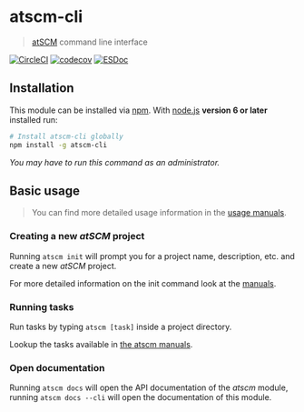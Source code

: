 # atscm-cli

> [atSCM](https://github.com/atSCM/atscm) command line interface

[![CircleCI](https://circleci.com/gh/atSCM/atscm-cli.svg?style=shield)](https://circleci.com/gh/atSCM/atscm-cli)
[![codecov](https://codecov.io/gh/atSCM/atscm-cli/branch/master/graph/badge.svg)](https://codecov.io/gh/atSCM/atscm-cli)
[![ESDoc](https://doc.esdoc.org/github.com/atSCM/atscm-cli/badge.svg)](https://doc.esdoc.org/github.com/atSCM/atscm-cli)

## Installation

This module can be installed via [npm](https://www.npmjs.com). With [node.js](https://nodejs.org/en/) **version 6 or later** installed run:

```bash
# Install atscm-cli globally
npm install -g atscm-cli
```

*You may have to run this command as an administrator.*

## Basic usage

> You can find more detailed usage information in the [usage manuals](https://doc.esdoc.org/github.com/atSCM/atscm-cli/manual/usage/CLI.html).

### Creating a new *atSCM* project

Running `atscm init` will prompt you for a project name, description, etc. and create a new *atSCM* project.

For more detailed information on the init command look at the [manuals](https://doc.esdoc.org/github.com/atSCM/atscm-cli/manual/index.html).

### Running tasks

Run tasks by typing `atscm [task]` inside a project directory.

Lookup the tasks available in [the atscm manuals](https://doc.esdoc.org/github.com/atSCM/atscm/manual/index.html).

### Open documentation

Running `atscm docs` will open the API documentation of the *atscm* module, running `atscm docs --cli` will open the documentation of this module.
